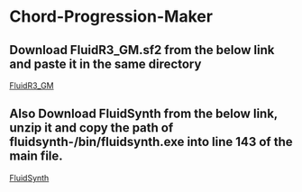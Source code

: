 # Chord-Progression-Maker

## Download FluidR3_GM.sf2 from the below link and paste it in the same directory

[FluidR3_GM](https://member.keymusician.com/Member/FluidR3_GM/index.html)

## Also Download FluidSynth from the below link, unzip it and copy the path of fluidsynth-<version>/bin/fluidsynth.exe into line 143 of the main file.

[FluidSynth](https://github.com/FluidSynth/fluidsynth/releases)
